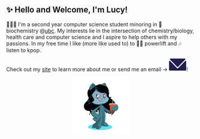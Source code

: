 ## ✨ Hello and Welcome, I'm Lucy!

👩🏻‍💻 I'm a second year computer science student minoring in 🧬 biochemistry @[ubc](https://ubc.ca). My interests lie in the intersection of chemistry/biology, health care and computer science and I aspire to help others with my passions. In my free time I like (more like used to) to 🏋️‍♀️ powerlift and 🎶 listen to kpop. 

Check out my [site](http://lhao03.github.io/) to learn more about me or send me an email → <a href="mailto:hao.lucyy@gmail.com"><img src="EmailDark.svg"></a>!

<p align="center">
	<img src="octocat-1607469329228.png" height="150px">
	<p align="center">
</p>

